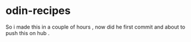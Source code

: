 # odin-recipes
So i made this in a couple of hours , now did he first commit and about to push this on hub .